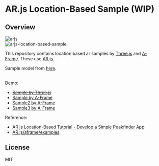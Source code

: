 # AR.js Location-Based Sample (WIP)
## Overview
![arjs](https://user-images.githubusercontent.com/9309605/194846538-88b04f90-b713-4578-b883-d640509c5443.jpg)
<br>
![arjs-location-based-sample](https://user-images.githubusercontent.com/9309605/194881699-5fb506c6-1cf9-4f1d-8452-183d4c4d3bec.gif)
<br>

This repository contains location based ar samples by [Three.js](https://threejs.org/) and [A-Frame](https://aframe.io/). These use [AR.js](https://github.com/AR-js-org/AR.js).
<br>

Sample model from [here](https://github.com/mrdoob/three.js/tree/master/examples/models/gltf/LeePerrySmith).
<br>
<br>

Demo:
- ~~[Sample by Three.js](https://followthedarkside.github.io/arjs-location-based-sample/three/)~~
- [Sample by A-Frame](https://followthedarkside.github.io/arjs-location-based-sample/aframe/)
- [Sample2 by A-Frame](https://followthedarkside.github.io/arjs-location-based-sample/example/aframe_new-location-based/)
- [Sample3 by A-Frame](https://followthedarkside.github.io/arjs-location-based-sample/example/aframe_simple-location-based/)

Reference:
- [AR.js Location-Based Tutorial - Develop a Simple Peakfinder App](https://ar-js-org.github.io/AR.js-Docs/location-based-tutorial/)
- [AR.js/aframe/examples](https://github.com/AR-js-org/AR.js/tree/master/aframe/examples)

## License
MIT